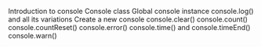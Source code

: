 Introduction to console
Console class
Global console instance
console.log() and all its variations
Create a new console
console.clear()
console.count()
console.countReset()
console.error()
console.time() and console.timeEnd()
console.warn()